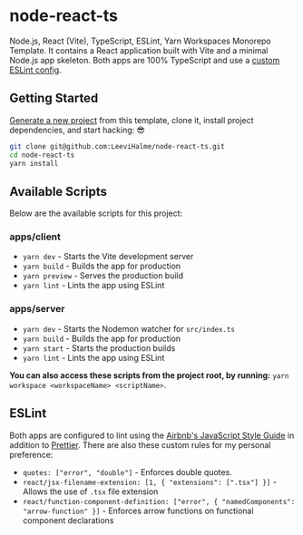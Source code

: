# node-react-ts

Node.js, React (Vite), TypeScript, ESLint, Yarn Workspaces Monorepo Template. It contains a React application built with Vite and a minimal Node.js app skeleton. Both apps are 100% TypeScript and use a [custom ESLint config](#eslint).

## Getting Started

[Generate a new project](https://github.com/LeeviHalme/node-react-ts/generate) from this template, clone it, install project dependencies, and start hacking: :sunglasses:

```bash
git clone git@github.com:LeeviHalme/node-react-ts.git
cd node-react-ts
yarn install
```

## Available Scripts

Below are the available scripts for this project:

### apps/client

- `yarn dev` - Starts the Vite development server
- `yarn build` - Builds the app for production
- `yarn preview` - Serves the production build
- `yarn lint` - Lints the app using ESLint

### apps/server

- `yarn dev` - Starts the Nodemon watcher for `src/index.ts`
- `yarn build` - Builds the app for production
- `yarn start` - Starts the production builds
- `yarn lint` - Lints the app using ESLint

**You can also access these scripts from the project root, by running:** `yarn workspace <workspaceName> <scriptName>`.

## ESLint

Both apps are configured to lint using the [Airbnb's JavaScript Style Guide](https://github.com/airbnb/javascript) in addition to [Prettier](https://prettier.io/docs/en/). There are also these custom rules for my personal preference:

- `quotes: ["error", "double"]` - Enforces double quotes.
- `react/jsx-filename-extension: [1, { "extensions": [".tsx"] }]` - Allows the use of `.tsx` file extension
- `react/function-component-definition: ["error", { "namedComponents": "arrow-function" }]` - Enforces arrow functions on functional component declarations
